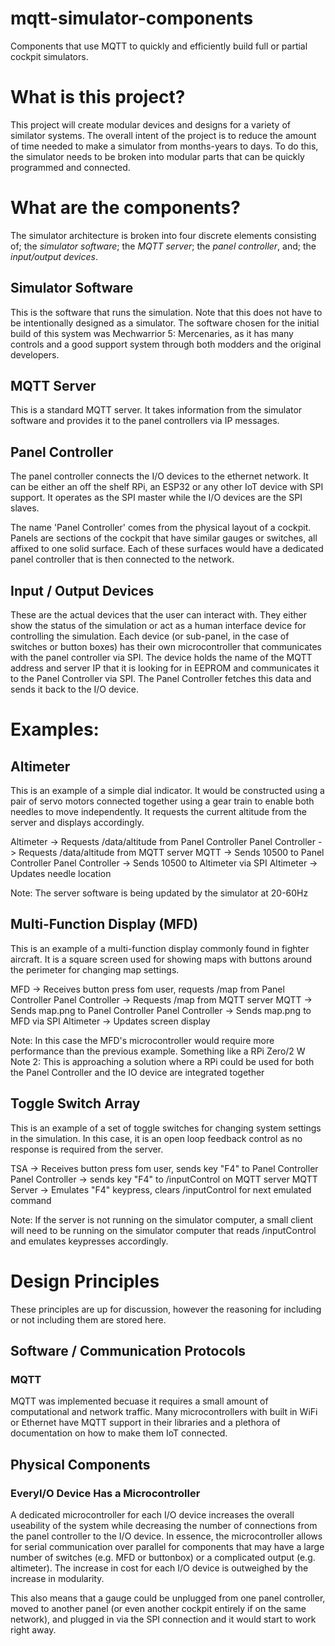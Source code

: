 # mqtt-simulator-components
Components that use MQTT to quickly and efficiently build full or partial cockpit simulators.

# What is this project?
This project will create modular devices and designs for a variety of similator systems. The overall intent of the project is to reduce the amount of time needed to make a simulator from months-years to days. To do this, the simulator needs to be broken into modular parts that can be quickly programmed and connected.

# What are the components?
The simulator architecture is broken into four discrete elements consisting of; the *simulator software*; the *MQTT server*; the *panel controller*, and; the *input/output devices*.

## Simulator Software
This is the software that runs the simulation. Note that this does not have to be intentionally designed as a simulator. The software chosen for the initial build of this system was Mechwarrior 5: Mercenaries, as it has many controls and a good support system through both modders and the original developers.

## MQTT Server
This is a standard MQTT server. It takes information from the simulator software and provides it to the panel controllers via IP messages.

## Panel Controller
The panel controller connects the I/O devices to the ethernet network. It can be either an off the shelf RPi, an ESP32 or any other IoT device with SPI support. It operates as the SPI master while the I/O devices are the SPI slaves.

The name 'Panel Controller' comes from the physical layout of a cockpit. Panels are sections of the cockpit that have similar gauges or switches, all affixed to one solid surface. Each of these surfaces would have a dedicated panel controller that is then connected to the network.

## Input / Output Devices
These are the actual devices that the user can interact with. They either show the status of the simulation or act as a human interface device for controlling the simulation. Each device (or sub-panel, in the case of switches or button boxes) has their own microcontroller that communicates with the panel controller via SPI. The device holds the name of the MQTT address and server IP that it is looking for in EEPROM and communicates it to the Panel Controller via SPI. The Panel Controller fetches this data and sends it back to the I/O device.

# Examples:
## Altimeter
This is an example of a simple dial indicator. It would be constructed using a pair of servo motors connected together using a gear train to enable both needles to move independently. It requests the current altitude from the server and displays accordingly.

Altimeter -> Requests /data/altitude from Panel Controller
Panel Controller -> Requests /data/altitude from MQTT server
MQTT -> Sends 10500 to Panel Controller
Panel Controller -> Sends 10500 to Altimeter via SPI
Altimeter -> Updates needle location

Note: The server software is being updated by the simulator at 20-60Hz

## Multi-Function Display (MFD)
This is an example of a multi-function display commonly found in fighter aircraft. It is a square screen used for showing maps with buttons around the perimeter for changing map settings.

MFD -> Receives button press fom user, requests /map from Panel Controller
Panel Controller -> Requests /map from MQTT server
MQTT -> Sends map.png to Panel Controller
Panel Controller -> Sends map.png to MFD via SPI
Altimeter -> Updates screen display

Note: In this case the MFD's microcontroller would require more performance than the previous example. Something like a RPi Zero/2 W
Note 2: This is approaching a solution where a RPi could be used for both the Panel Controller and the IO device are integrated together

## Toggle Switch Array
This is an example of a set of toggle switches for changing system settings in the simulation. In this case, it is an open loop feedback control as no response is required from the server.

TSA -> Receives button press fom user, sends key "F4" to Panel Controller
Panel Controller -> sends key "F4" to /inputControl on MQTT server
MQTT Server -> Emulates "F4" keypress, clears /inputControl for next emulated command

Note: If the server is not running on the simulator computer, a small client will need to be running on the simulator computer that reads /inputControl and emulates keypresses accordingly.

# Design Principles

These principles are up for discussion, however the reasoning for including or not including them are stored here.

## Software / Communication Protocols

### MQTT
MQTT was implemented becuase it requires a small amount of computational and network traffic. Many microcontrollers with built in WiFi or Ethernet have MQTT support in their libraries and a plethora of documentation on how to make them IoT connected.

## Physical Components

### EveryI/O Device Has a Microcontroller
A dedicated microcontroller for each I/O device increases the overall useability of the system while decreasing the number of connections from the panel controller to the I/O device. In essence, the microcontroller allows for serial communication over parallel for components that may have a large number of switches (e.g. MFD or buttonbox) or a complicated output (e.g. altimeter). The increase in cost for each I/O device is outweighed by the increase in modularity. 

This also means that a gauge could be unplugged from one panel controller, moved to another panel (or even another cockpit entirely if on the same network), and plugged in via the SPI connection and it would start to work right away.


## 
